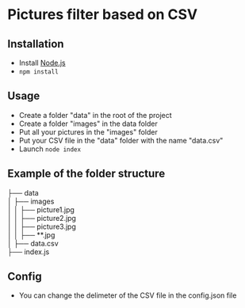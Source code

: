 # Pictures filter based on CSV

## Installation

- Install [Node.js](https://nodejs.org/en/download/)
- `npm install`

## Usage
- Create a folder "data" in the root of the project
- Create a folder "images" in the data folder
- Put all your pictures in the "images" folder
- Put your CSV file in the "data" folder with the name "data.csv"
- Launch `node index`

## Example of the folder structure

├── data  
│   ├── images  
│   │   ├── picture1.jpg  
│   │   ├── picture2.jpg  
│   │   ├── picture3.jpg  
│   │   ├── **.jpg  
│   ├── data.csv  
├── index.js  


## Config
- You can change the delimeter of the CSV file in the config.json file